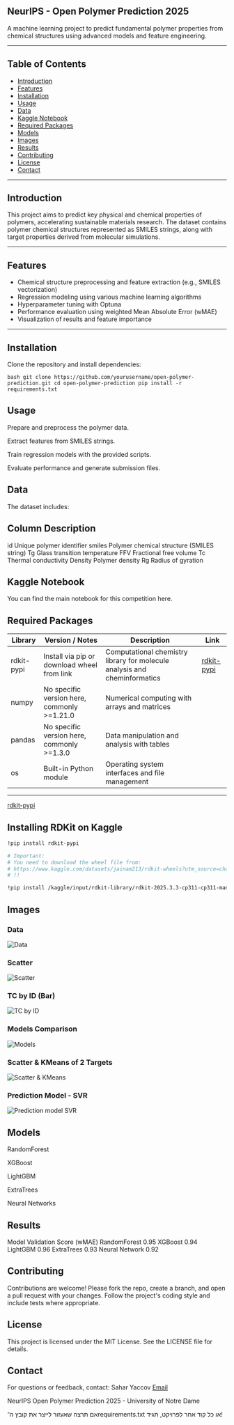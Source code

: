 ## NeurIPS - Open Polymer Prediction 2025

A machine learning project to predict fundamental polymer properties from chemical structures using advanced models and feature engineering.

---

## Table of Contents
- [Introduction](#introduction)
- [Features](#features)
- [Installation](#installation)
- [Usage](#usage)
- [Data](#data)
- [Kaggle Notebook](#kaggle-notebook)
- [Required Packages](#required-packages)
- [Models](#models)
- [Images](#Images)
- [Results](#results)
- [Contributing](#contributing)
- [License](#license)
- [Contact](#contact)

---

## Introduction

This project aims to predict key physical and chemical properties of polymers, accelerating sustainable materials research. The dataset contains polymer chemical structures represented as SMILES strings, along with target properties derived from molecular simulations.

---

## Features

- Chemical structure preprocessing and feature extraction (e.g., SMILES vectorization)  
- Regression modeling using various machine learning algorithms  
- Hyperparameter tuning with Optuna  
- Performance evaluation using weighted Mean Absolute Error (wMAE)  
- Visualization of results and feature importance

---

## Installation

Clone the repository and install dependencies:

``bash
git clone https://github.com/yourusername/open-polymer-prediction.git
cd open-polymer-prediction
pip install -r requirements.txt
``

## Usage
Prepare and preprocess the polymer data.

Extract features from SMILES strings.

Train regression models with the provided scripts.

Evaluate performance and generate submission files.

## Data
The dataset includes:

## Column	Description
id	Unique polymer identifier
smiles	Polymer chemical structure (SMILES string)
Tg	Glass transition temperature
FFV	Fractional free volume
Tc	Thermal conductivity
Density	Polymer density
Rg	Radius of gyration

## Kaggle Notebook
You can find the main notebook for this competition here.

## Required Packages

| Library    | Version / Notes                              | Description                                   |Link                                                    |
|------------|---------------------------------------------|-----------------------------------------------|---------------------------------------------------------|
| rdkit-pypi | Install via pip or download wheel from link | Computational chemistry library for molecule analysis and cheminformatics | [rdkit-pypi](https://www.kaggle.com/datasets/jainam213/rdkit-wheels?utm_source=chatgpt.com)|
| numpy      | No specific version here, commonly >=1.21.0 | Numerical computing with arrays and matrices  |                                                          |
| pandas     | No specific version here, commonly >=1.3.0  | Data manipulation and analysis with tables    |                                                          |
| os         | Built-in Python module                       | Operating system interfaces and file management |                                                        |

---
[rdkit-pypi](https://www.kaggle.com/datasets/jainam213/rdkit-wheels?utm_source=chatgpt.com)

## Installing RDKit on Kaggle

```bash
!pip install rdkit-pypi

# Important:
# You need to download the wheel file from:
# https://www.kaggle.com/datasets/jainam213/rdkit-wheels?utm_source=chatgpt.com
# !!

!pip install /kaggle/input/rdkit-library/rdkit-2025.3.3-cp311-cp311-manylinux_2_28_x86_64.whl
```
## Images

### Data
![Data](https://github.com/user-attachments/assets/879c242e-3c60-4ab1-9c12-81dd0b2eca9e)

### Scatter
![Scatter](https://github.com/user-attachments/assets/fb5c1efa-c663-4e15-aa1b-eeebe71f26f1)

### TC by ID (Bar)
![TC by ID](https://github.com/user-attachments/assets/9c004cff-5ad5-4725-862a-4b94edbfa5bd)

### Models Comparison
![Models](https://github.com/user-attachments/assets/95a3fe27-710c-4643-b42d-11729d12ef53)

### Scatter & KMeans of 2 Targets
![Scatter & KMeans](https://github.com/user-attachments/assets/3f6d82b9-7cdb-46ee-a286-c7f33aabf730)

### Prediction Model - SVR
![Prediction model SVR](https://github.com/user-attachments/assets/59603810-ee99-4e66-9f13-2042de7e05bc)

## Models
RandomForest

XGBoost

LightGBM

ExtraTrees

Neural Networks

## Results
Model	Validation Score (wMAE)
RandomForest	0.95
XGBoost	0.94
LightGBM	0.96
ExtraTrees	0.93
Neural Network	0.92

## Contributing
Contributions are welcome! Please fork the repo, create a branch, and open a pull request with your changes. Follow the project's coding style and include tests where appropriate.

## License
This project is licensed under the MIT License. See the LICENSE file for details.

## Contact
For questions or feedback, contact:
Sahar Yaccov
[Email](saharyaccov@gmail.com)

NeurIPS Open Polymer Prediction 2025 - University of Notre Dame

אם תרצה שאעזור לייצר את קובץ ה־requirements.txt או כל קוד אחר לפרויקט, תגיד!
